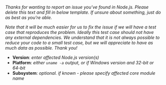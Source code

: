 _Thanks for wanting to report an issue you've found in Node.js. Please delete
this text and fill in below template. If unsure about something, just do as best
as you're able._

_Note that it will be much easier for us to fix the issue if we will have a test
case that reproduces the problem. Ideally this test case should not have any
external dependencies. We understand that it is not always possible to reduce
your code to a small test case, but we will appreciate to have as much data as
possible. Thank you!_

* **Version**: _enter affected Node.js version(s)_
* **Platform**: _either `uname -a` output, or if Windows version and 32-bit or
  64-bit_
* **Subsystem**: _optional. if known - please specify affected core module name_
